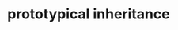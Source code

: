 ---
title: prototypical inheritance
published: November 19, 2018
meta: What is prototype inheritance in javascript. Also known as prototypical inheritance. It is just a object with methods and properties that is given to non-primitive types.
pic: images/javascript.png
imgAlt: the JavaScript logo
link: https://codinglead.github.io/2018/11/19/prototypical-inheritance/
---